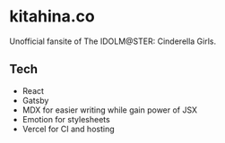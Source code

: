 # kitahina.co

Unofficial fansite of The IDOLM@STER: Cinderella Girls.

## Tech

- React
- Gatsby
- MDX for easier writing while gain power of JSX
- Emotion for stylesheets
- Vercel for CI and hosting
